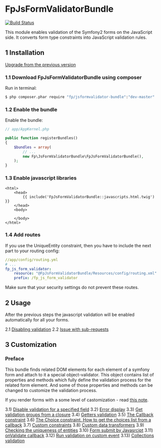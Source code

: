 # FpJsFormValidatorBundle
[![Build Status](https://travis-ci.org/formapro/JsFormValidatorBundle.png?branch=master)](https://travis-ci.org/formapro/JsFormValidatorBundle)

This module enables validation of the Symfony2 forms on the JavaScript side.
It converts form type constraints into JavaScript validation rules.


## 1 Installation<a name="p_1"></a>

[Upgrade from the previous version](https://github.com/formapro/JsFormValidatorBundle/blob/master/UPGRADE-1.1.md)

### 1.1 Download FpJsFormValidatorBundle using composer<a name="p_1_1"></a>

Run in terminal:
```bash
$ php composer.phar require "fp/jsformvalidator-bundle":"dev-master"
```
### 1.2 Enable the bundle<a name="p_1_2"></a>

Enable the bundle:
```php
// app/AppKernel.php

public function registerBundles()
{
    $bundles = array(
        // ...
        new Fp\JsFormValidatorBundle\FpJsFormValidatorBundle(),
    );
}
```

### 1.3 Enable javascript libraries<a name="p_1_3"></a>

```twig
<html>
    <head>
        {{ include('FpJsFormValidatorBundle::javascripts.html.twig') }}
    </head>
    <body>

    </body>
</html>
```

### 1.4 Add routes<a name="p_1_4"></a>

If you use the UniqueEntity constraint, then you have to include the next part to your routing config:
```yaml
//app/config/routing.yml
# ...
fp_js_form_validator:
    resource: "@FpJsFormValidatorBundle/Resources/config/routing.xml"
    prefix: /fp_js_form_validator
```
Make sure that your security settings do not prevent these routes.

## 2 Usage<a name="p_2"></a>

After the previous steps the javascript validation will be enabled automatically for all your forms.

2.1 [Disabling validation](Resources/doc/2_1.md)<a name="p_2_1"></a>
2.2 [Issue with sub-requests](Resources/doc/2_2.md)<a name="p_2_2"></a>

## 3 Customization<a name="p_3"></a>

### Preface

This bundle finds related DOM elements for each element of a symfony form and attach to it a special object-validator.
This object contains list of properties and methods which fully define the validation process for the related form element.
And some of those properties and methods can be changed to customize the validation process.

If you render forms with a some level of castomization - read [this note](Resources/doc/3_0.md).

3.1) [Disable validation for a specified field](Resources/doc/3_1.md)
3.2) [Error display](Resources/doc/3_2.md)
3.3) [Get validation groups from a closure](Resources/doc/3_3.md)
3.4) [Getters validation](Resources/doc/3_4.md)
3.5) [The Callback constraint](Resources/doc/3_5.md)
3.6) [The Choice constraint. How to get the choices list from a callback](Resources/doc/3_6.md)
3.7) [Custom constraints](Resources/doc/3_7.md)
3.8) [Custom data transformers](Resources/doc/3_8.md)
3.9) [Checking the uniqueness of entities](Resources/doc/3_9.md)
3.10) [Form submit by Javasrcipt](Resources/doc/3_10.md)
3.11) [onValidate callback](Resources/doc/3_11.md)
3.12) [Run validation on custom event](Resources/doc/3_12.md)
3.13) [Collections validation](Resources/doc/3_13.md)